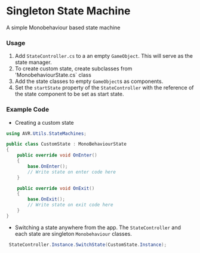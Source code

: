 # Singleton State Machine
A simple Monobehaviour based state machine

### Usage
1. Add `StateController.cs` to a an empty `GameObject`. This will serve as the state manager.
2. To create custom state, create subclasses from 'MonobehaviourState.cs` class
3. Add the state classes to empty `GameObject`s as components.
4. Set the `startState` property of the `StateController` with the reference of the state component to be set as start state.


### Example Code

- Creating a custom state
```C#
using AVR.Utils.StateMachines;

public class CustomState : MonoBehaviourState
{
    public override void OnEnter()
    {
        base.OnEnter();
        // Write state on enter code here
    }

    public override void OnExit()
    {
        base.OnExit();
        // Write state on exit code here
    }
}
```

* Switching a state anywhere from the app. The `StateController` and each state are singleton `Monobehaviour` classes.
```C#
 StateController.Instance.SwitchState(CustomState.Instance);
```
